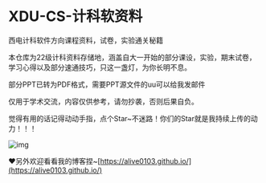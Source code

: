 # XDU-CS-计科软资料
西电计科软件方向课程资料，试卷，实验通关秘籍

本仓库为22级计科资料存储地，涵盖自大一开始的部分课设，实验，期末试卷，学习心得以及部分速通技巧，只这一盏灯，为你长明不息。

部分PPT已转为PDF格式，需要PPT源文件的uu可以给我发邮件

仅用于学术交流，内容仅供参考，请勿抄袭，否则后果自负。

觉得有用的话记得动动手指，点个Star~不迷路！你们的Star就是我持续上传的动力！！！

![img](https://github.com/Alive0103/XDU-CS-lab/blob/main/img/%E8%A1%A8%E6%83%851.jpg)

❤另外欢迎看看我的博客捏~[https://alive0103.github.io/](https://alive0103.github.io/)

